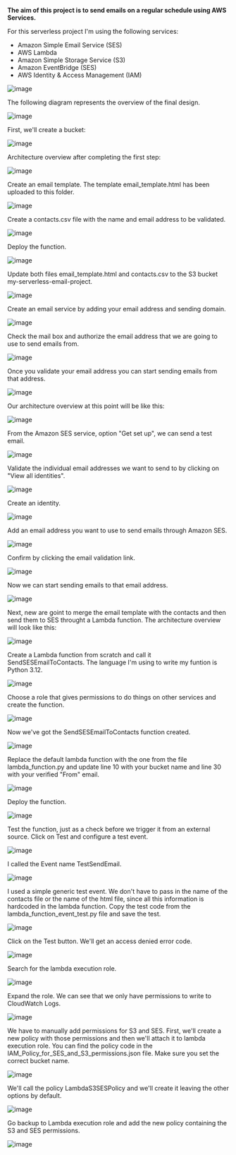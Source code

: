 <strong> The aim of this project is to send emails on a regular schedule using AWS Services. </strong>

For this serverless project I'm using the following services:
- Amazon Simple Email Service (SES)
- AWS Lambda
- Amazon Simple Storage Service (S3)
- Amazon EventBridge (SES)
- AWS Identity & Access Management (IAM)

![image](https://github.com/MyC1oudRepo/Repository/assets/151183434/e77871c7-38c7-44a2-9a9e-1716bd4cb812)

The following diagram represents the overview of the final design.

![image](https://github.com/MyC1oudRepo/Repository/assets/151183434/cb266959-85d7-4295-8c34-2e98423823fe)


First, we'll create a bucket:

![image](https://github.com/MyC1oudRepo/Repository/assets/151183434/63c9e6fc-7921-4eed-b6a0-e636c724c4a4)


Architecture overview after completing the first step:

![image](https://github.com/MyC1oudRepo/Repository/assets/151183434/a74ab54f-a193-4575-b7cf-ffe495f7d9ea)


Create an email template. The template email_template.html has been uploaded to this folder.

![image](https://github.com/MyC1oudRepo/Repository/assets/151183434/56b34a12-a47e-4837-9b83-72a7f5f5060c)


Create a contacts.csv file with the name and email address to be validated.

![image](https://github.com/MyC1oudRepo/Repository/assets/151183434/593edbe8-fb07-4feb-be0c-c94c43eb58d6)

Deploy the function.

![image](https://github.com/MyC1oudRepo/Repository/assets/151183434/1f0ff1e1-b9f7-47e6-8fe3-29c9caa36c2d)


Update both files email_template.html and contacts.csv to the S3 bucket my-serverless-email-project.

![image](https://github.com/MyC1oudRepo/Repository/assets/151183434/5dfbecc4-4cfc-4f7f-8b50-b0bb7d7f94bf)


Create an email service by adding your email address and sending domain.

![image](https://github.com/MyC1oudRepo/Repository/assets/151183434/dd39cca7-5454-4a9d-bc8b-01cbac6cb9df)


Check the mail box and authorize the email address that we are going to use to send emails from.

![image](https://github.com/MyC1oudRepo/Repository/assets/151183434/56bafbf1-65ce-49ae-b87a-a7cf1e8350f3)


Once you validate your email address you can start sending emails from that address. 

![image](https://github.com/MyC1oudRepo/Repository/assets/151183434/08e78764-1199-46bf-a0b0-1e4f5c42bdfc)


Our architecture overview at this point will be like this:

![image](https://github.com/MyC1oudRepo/Repository/assets/151183434/12570310-f642-4ac8-978d-5410e23b1a01)


From the Amazon SES service, option "Get set up", we can send a test email.

![image](https://github.com/MyC1oudRepo/Repository/assets/151183434/6b0c51b4-cb6d-45fd-813e-f6f135bdc3f0)


Validate the individual email addresses we want to send to by clicking on "View all identities".

![image](https://github.com/MyC1oudRepo/Repository/assets/151183434/63dbd703-711f-44b0-8af8-67ed6bd80714)


Create an identity.

![image](https://github.com/MyC1oudRepo/Repository/assets/151183434/aaf1aef0-3d5b-4abe-af11-bf2f43f2a108)


Add an email address you want to use to send emails through Amazon SES.

![image](https://github.com/MyC1oudRepo/Repository/assets/151183434/d6faa679-666f-4575-8db9-bc8d10841c9a)


Confirm by clicking the email validation link.

![image](https://github.com/MyC1oudRepo/Repository/assets/151183434/a9b1e881-b04a-46b4-a93a-8f389bd24715)


Now we can start sending emails to that email address.

![image](https://github.com/MyC1oudRepo/Repository/assets/151183434/b823c447-bb09-4aa3-8bbd-64210cf7f6e1)


Next, new are goint to merge the email template with the contacts and then send them to SES throught a Lambda function. The architecture overview will look like this:

![image](https://github.com/MyC1oudRepo/Repository/assets/151183434/6efe4c32-6da9-4970-8e75-58c2935d5761)


Create a Lambda function from scratch and call it SendSESEmailToContacts. The language I'm using to write my funtion is Python 3.12.

![image](https://github.com/MyC1oudRepo/Repository/assets/151183434/b80dc182-e38b-4627-8c9f-4ea4cd7df977)


Choose a role that gives permissions to do things on other services and create the function.

![image](https://github.com/MyC1oudRepo/Repository/assets/151183434/0c297cc1-ef54-483e-9157-7e94f45e007e)


Now we've got the SendSESEmailToContacts function created.

![image](https://github.com/MyC1oudRepo/Repository/assets/151183434/542b7f7e-9387-452a-a17f-e777f4d31d0f)

Replace the default lambda function with the one from the file lambda_function.py and update line 10 with your bucket name and line 30 with your verified "From" email.

![image](https://github.com/MyC1oudRepo/Repository/assets/151183434/6f9cf99d-042a-4997-a829-26256a5c19d6)


Deploy the function.

![image](https://github.com/MyC1oudRepo/Repository/assets/151183434/533c0ed4-95be-47d9-b258-872de3342ae2)


Test the function, just as a check before we trigger it from an external source. Click on Test and configure a test event.

![image](https://github.com/MyC1oudRepo/Repository/assets/151183434/01ef8004-6441-49d6-bde0-21cfdeef364c)


I called the Event name TestSendEmail.

![image](https://github.com/MyC1oudRepo/Repository/assets/151183434/01ceea8e-bd20-48f6-a12b-403041424c8a)

I used a simple generic test event. We don't have to pass in the name of the contacts file or the name of the html file, since all this information is hardcoded in the lambda function. Copy the test code from the lambda_function_event_test.py file and save the test.

![image](https://github.com/MyC1oudRepo/Repository/assets/151183434/3398d0bf-98a5-4310-bdf6-e15ec368c965)

Click on the Test button. We'll get an access denied error code.

![image](https://github.com/MyC1oudRepo/Repository/assets/151183434/e46e7a8f-3748-49ad-bdd5-b57dbffeba9d)

Search for the lambda execution role. 

![image](https://github.com/MyC1oudRepo/Repository/assets/151183434/7c9bea71-5035-493a-ac6a-26d854c20f2e)

Expand the role. We can see that we only have permissions to write to CloudWatch Logs. 

![image](https://github.com/MyC1oudRepo/Repository/assets/151183434/c54a9c6d-a2c1-4273-b9ad-708ba6edb0e9)

We have to manually add permissions for S3 and SES. First, we'll create a new policy with those permissions and then we'll attach it to lambda execution role. You can find the policy code in the IAM_Policy_for_SES_and_S3_permissions.json file. Make sure you set the correct bucket name.

![image](https://github.com/MyC1oudRepo/Repository/assets/151183434/6b1700d5-cd37-4625-849c-7703165d0712)

We'll call the policy LambdaS3SESPolicy and we'll create it leaving the other options by default.

![image](https://github.com/MyC1oudRepo/Repository/assets/151183434/cb083293-72b5-48df-a77a-948ccd830772)

Go backup to Lambda execution role and add the new policy containing the S3 and SES permissions.

![image](https://github.com/MyC1oudRepo/Repository/assets/151183434/6c03d558-af26-4bc3-bc59-5d57954ca209)



